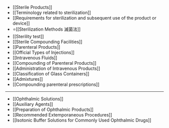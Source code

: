 - [[Sterile Products]]
- [[Terminology related to sterilization]]
- [[Requirements for sterilization and subsequent use of the product or device]]
- ⭐[[Sterilization Methods 滅菌法]]
- [[Sterility test]]
- [[Sterile Compounding Facilities]]
- [[Parenteral Products]]
- [[Official Types of Injections]]
- [[Intravenous Fluids]]
- [[Compounding of Parenteral Products]]
- [[Administration of Intravenous Products]]
- [[Classification of Glass Containers]]
- [[Admixtures]]
- [[Compounding parenteral prescriptions]]
---
- [[Ophthalmic Solutions]]
- [[Auxiliary Agents]]
- [[Preparation of Ophthalmic Products]]
- [[Recommended Extemporaneous Procedures]]
- [[Isotonic Buffer Solutions for Commonly Used Ophthalmic Drugs]]